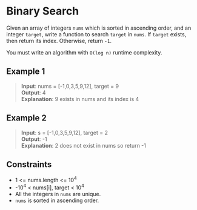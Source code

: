 # Binary Search

Given an array of integers `nums` which is sorted in ascending order, and an integer `target`, write a function to search `target` in `nums`. If `target` exists, then return its index. Otherwise, return `-1`.

You must write an algorithm with `O(log n)` runtime complexity.

## Example 1

> **Input**: nums = [-1,0,3,5,9,12], target = 9   
> **Output**: 4  
> **Explanation**: 9 exists in nums and its index is 4

## Example 2

> **Input**: s = [-1,0,3,5,9,12], target = 2  
> **Output**: -1  
> **Explanation**: 2 does not exist in nums so return -1

## Constraints

- 1 <= nums.length <= 10<sup>4</sup>
- -10<sup>4</sup> < nums[i], target < 10<sup>4</sup>
- All the integers in `nums` are unique.
- `nums` is sorted in ascending order.
